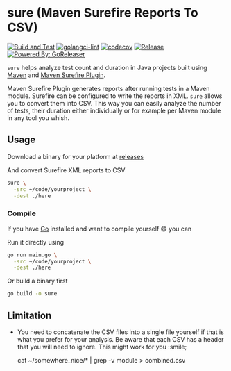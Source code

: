 # sure (Maven Surefire Reports To CSV)

[![Build and Test](https://github.com/teleivo/maven-surefire-reports-to-csv/actions/workflows/build_test.yml/badge.svg)](https://github.com/teleivo/maven-surefire-reports-to-csv/actions/workflows/build_test.yml)
[![golangci-lint](https://github.com/teleivo/maven-surefire-reports-to-csv/actions/workflows/golangci-lint.yml/badge.svg)](https://github.com/teleivo/maven-surefire-reports-to-csv/actions/workflows/golangci-lint.yml)
[![codecov](https://codecov.io/gh/teleivo/maven-surefire-reports-to-csv/branch/main/graph/badge.svg?token=1VFP7UVS4Z)](https://codecov.io/gh/teleivo/maven-surefire-reports-to-csv)
[![Release](https://img.shields.io/github/release/teleivo/maven-surefire-reports-to-csv.svg)](https://github.com/teleivo/maven-surefire-reports-to-csv/releases/latest)
[![Powered By: GoReleaser](https://img.shields.io/badge/powered%20by-goreleaser-green.svg)](https://github.com/goreleaser)

`sure` helps analyze test count and duration in Java projects built using
[Maven](https://maven.apache.org/) and
[Maven Surefire Plugin](https://maven.apache.org/surefire/maven-surefire-plugin/).

Maven Surefire Plugin generates reports after running tests in a Maven module.
Surefire can be configured to write the reports in XML. `sure` allows you
to convert them into CSV. This way you can easily analyze the number of tests,
their duration either individually or for example per Maven module in any tool
you whish.

## Usage

Download a binary for your platform at
[releases](https://github.com/teleivo/maven-surefire-reports-to-csv/releases)

And convert Surefire XML reports to CSV

```sh
sure \
  -src ~/code/yourproject \
  -dest ./here
```

### Compile

If you have [Go](https://golang.org/) installed and want to compile yourself
:smile: you can

Run it directly using

```sh
go run main.go \
  -src ~/code/yourproject \
  -dest ./here
```

Or build a binary first

```sh
go build -o sure
```

## Limitation

* You need to concatenate the CSV files into a single file yourself if that is
  what you prefer for your analysis. Be aware that each CSV has a header that
  you will need to ignore. This might work for you :smile;

    cat ~/somewhere_nice/* | grep -v module > combined.csv

